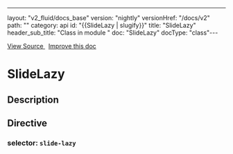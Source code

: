 ---
layout: "v2_fluid/docs_base"
version: "nightly"
versionHref: "/docs/v2"
path: ""
category: api
id: "{{SlideLazy | slugify}}"
title: "SlideLazy"
header_sub_title: "Class in module "
doc: "SlideLazy"
docType: "class"---




<div class="improve-docs">
  <a href='http://github.com/driftyco/ionic2/tree/master/ionic/components/slides/slides.ts#L476'>
    View Source
  </a>
  &nbsp;
  <a href='http://github.com/driftyco/ionic2/edit/master/ionic/components/slides/slides.ts#L476'>
    Improve this doc
  </a>

</div>




<h1 class="api-title">


SlideLazy






</h1>






<h2>Description</h2>



<h2>Directive</h2>
<h3>selector: <code>slide-lazy</code></h3>



<!-- end content block -->


<!-- end body block -->

